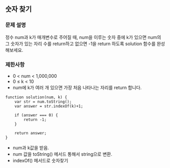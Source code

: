 ## 숫자 찾기

### 문제 설명
정수 num과 k가 매개변수로 주어질 때, num을 이루는 숫자 중에 k가 있으면 num의 그 숫자가 있는 자리 수를 return하고 없으면 -1을 return 하도록 solution 함수를 완성해보세요.

### 제한사항
+ 0 < num < 1,000,000
+ 0 ≤ k < 10
+ num에 k가 여러 개 있으면 가장 처음 나타나는 자리를 return 합니다.

```
function solution(num, k) {
    var str = num.toString();
    var answer = str.indexOf(k)+1;
    
    if (answer === 0) { 
        return -1;
    }
    
    return answer;
}
```
+ num과 k값을 받음.
+ num 값을 toString() 메서드 통해서 string으로 변환.
+ indexOf() 메서드로 숫자찾기 
